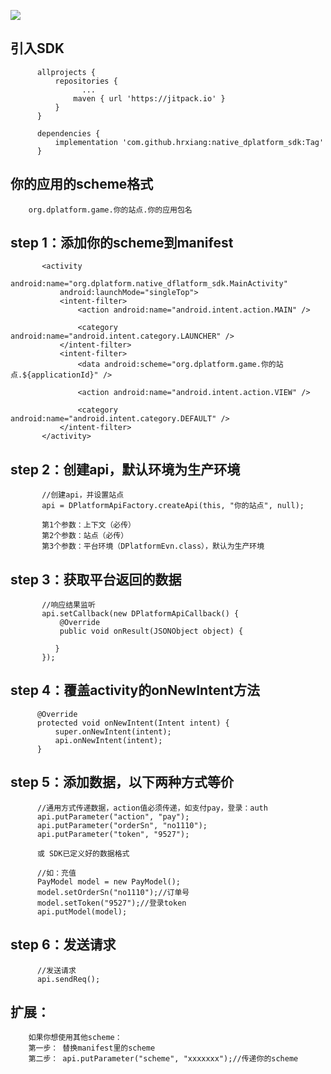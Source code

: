 


[![](https://jitpack.io/v/hrxiang/native_dplatform_sdk.svg)](https://jitpack.io/#hrxiang/native_dplatform_sdk)

## 引入SDK


          allprojects {
              repositories {
                    ...
                  maven { url 'https://jitpack.io' }
              }
          }

          dependencies {
          	  implementation 'com.github.hrxiang:native_dplatform_sdk:Tag'
          }


## 你的应用的scheme格式

        org.dplatform.game.你的站点.你的应用包名

## step 1：添加你的scheme到manifest

           <activity
               android:name="org.dplatform.native_dflatform_sdk.MainActivity"
               android:launchMode="singleTop">
               <intent-filter>
                   <action android:name="android.intent.action.MAIN" />

                   <category android:name="android.intent.category.LAUNCHER" />
               </intent-filter>
               <intent-filter>
                   <data android:scheme="org.dplatform.game.你的站点.${applicationId}" />

                   <action android:name="android.intent.action.VIEW" />

                   <category android:name="android.intent.category.DEFAULT" />
               </intent-filter>
           </activity>

## step 2：创建api，默认环境为生产环境

           //创建api，并设置站点
           api = DPlatformApiFactory.createApi(this, "你的站点", null);

           第1个参数：上下文（必传）
           第2个参数：站点（必传）
           第3个参数：平台环境（DPlatformEvn.class），默认为生产环境


## step 3：获取平台返回的数据

           //响应结果监听
           api.setCallback(new DPlatformApiCallback() {
               @Override
               public void onResult(JSONObject object) {

              }
           });

## step 4：覆盖activity的onNewIntent方法

          @Override
          protected void onNewIntent(Intent intent) {
              super.onNewIntent(intent);
              api.onNewIntent(intent);
          }


## step 5：添加数据，以下两种方式等价

          //通用方式传递数据，action值必须传递，如支付pay，登录：auth
          api.putParameter("action", "pay");
          api.putParameter("orderSn", "no1110");
          api.putParameter("token", "9527");

          或 SDK已定义好的数据格式

          //如：充值
          PayModel model = new PayModel();
          model.setOrderSn("no1110");//订单号
          model.setToken("9527");//登录token
          api.putModel(model);



## step 6：发送请求

          //发送请求
          api.sendReq();


## 扩展：

        如果你想使用其他scheme：
        第一步： 替换manifest里的scheme
        第二步： api.putParameter("scheme", "xxxxxxx");//传递你的scheme

